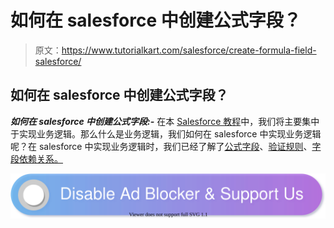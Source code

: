 # 如何在 salesforce 中创建公式字段？

> 原文：<https://www.tutorialkart.com/salesforce/create-formula-field-salesforce/>

## 如何在 salesforce 中创建公式字段？

***如何在 salesforce 中创建公式字段:-*** 在本 [Salesforce 教程](https://www.tutorialkart.com/salesforce-tutorials/)中，我们将主要集中于实现业务逻辑。那么什么是业务逻辑，我们如何在 salesforce 中实现业务逻辑呢？在 salesforce 中实现业务逻辑时，我们已经了解了[公式字段](https://www.tutorialkart.com/salesforce/create-formula-field-salesforce/)、[验证规则](https://www.tutorialkart.com/salesforce/validation-rules-salesforce/)、[字段依赖关系。](https://www.tutorialkart.com/salesforce/field-dependencies-in-salesforce-salesforce-tutorials/)

[![](img/925da31b32d6bc3827932f6c8afb11bb.png)](https://www.tutorialkart.com/)